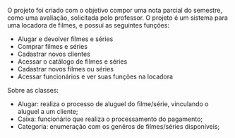 O projeto foi criado com o objetivo compor uma nota parcial do semestre, como uma avaliação, solicitada pelo professor. 
O projeto é um sistema para uma locadora de filmes, e possuí as seguintes funções:
  - Alugar e devolver filmes e séries
  - Comprar filmes e séries
  - Cadastrar novos clientes
  - Acessar o catálogo de filmes e séries
  - Cadastrar novos filmes ou séries
  - Acessar funcionários e ver suas funções na locadora

Sobre as classes: 
  - Alugar: realiza o processo de aluguel do filme/série, vinculando o aluguel a um cliente;
  - Caixa: funcionário que realiza o processamento do pagamento;
  - Categoria: enumeração com os genêros de filmes/séries disponíveis;
